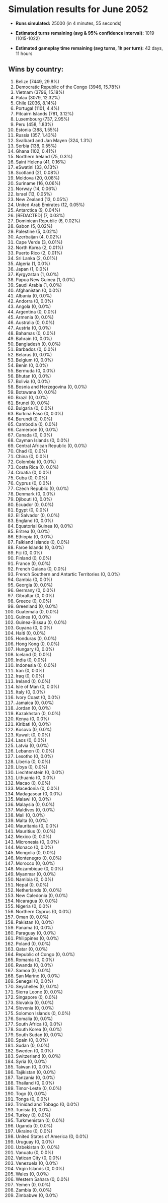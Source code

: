 # Simulation results for June 2052

* **Runs simulated:** 25000 (in 4 minutes, 55 seconds)

* **Estimated turns remaining (avg & 95% confidence interval):** 1019 (1015-1022)

* **Estimated gameplay time remaining (avg turns, 1h per turn):** 42 days, 11 hours

## Wins by country:
1. Belize (7449, 29.8%)
2. Democratic Republic of the Congo (3946, 15.78%)
3. Vietnam (3796, 15.18%)
4. Palau (3079, 12.32%)
5. Chile (2036, 8.14%)
6. Portugal (1101, 4.4%)
7. Pitcairn Islands (781, 3.12%)
8. Luxembourg (737, 2.95%)
9. Peru (458, 1.83%)
10. Estonia (388, 1.55%)
11. Russia (357, 1.43%)
12. Svalbard and Jan Mayen (324, 1.3%)
13. Serbia (138, 0.55%)
14. Ghana (102, 0.41%)
15. Northern Ireland (75, 0.3%)
16. Saint Helena (41, 0.16%)
17. eSwatini (33, 0.13%)
18. Scotland (21, 0.08%)
19. Moldova (20, 0.08%)
20. Suriname (16, 0.06%)
21. Norway (14, 0.06%)
22. Israel (13, 0.05%)
23. New Zealand (13, 0.05%)
24. United Arab Emirates (12, 0.05%)
25. Antarctica (9, 0.04%)
26. [REDACTED] (7, 0.03%)
27. Dominican Republic (6, 0.02%)
28. Gabon (5, 0.02%)
29. Palestine (5, 0.02%)
30. Azerbaijan (4, 0.02%)
31. Cape Verde (3, 0.01%)
32. North Korea (2, 0.01%)
33. Puerto Rico (2, 0.01%)
34. Sri Lanka (2, 0.01%)
35. Algeria (1, 0.0%)
36. Japan (1, 0.0%)
37. Kyrgyzstan (1, 0.0%)
38. Papua New Guinea (1, 0.0%)
39. Saudi Arabia (1, 0.0%)
40. Afghanistan (0, 0.0%)
41. Albania (0, 0.0%)
42. Andorra (0, 0.0%)
43. Angola (0, 0.0%)
44. Argentina (0, 0.0%)
45. Armenia (0, 0.0%)
46. Australia (0, 0.0%)
47. Austria (0, 0.0%)
48. Bahamas (0, 0.0%)
49. Bahrain (0, 0.0%)
50. Bangladesh (0, 0.0%)
51. Barbados (0, 0.0%)
52. Belarus (0, 0.0%)
53. Belgium (0, 0.0%)
54. Benin (0, 0.0%)
55. Bermuda (0, 0.0%)
56. Bhutan (0, 0.0%)
57. Bolivia (0, 0.0%)
58. Bosnia and Herzegovina (0, 0.0%)
59. Botswana (0, 0.0%)
60. Brazil (0, 0.0%)
61. Brunei (0, 0.0%)
62. Bulgaria (0, 0.0%)
63. Burkina Faso (0, 0.0%)
64. Burundi (0, 0.0%)
65. Cambodia (0, 0.0%)
66. Cameroon (0, 0.0%)
67. Canada (0, 0.0%)
68. Cayman Islands (0, 0.0%)
69. Central African Republic (0, 0.0%)
70. Chad (0, 0.0%)
71. China (0, 0.0%)
72. Colombia (0, 0.0%)
73. Costa Rica (0, 0.0%)
74. Croatia (0, 0.0%)
75. Cuba (0, 0.0%)
76. Cyprus (0, 0.0%)
77. Czech Republic (0, 0.0%)
78. Denmark (0, 0.0%)
79. Djibouti (0, 0.0%)
80. Ecuador (0, 0.0%)
81. Egypt (0, 0.0%)
82. El Salvador (0, 0.0%)
83. England (0, 0.0%)
84. Equatorial Guinea (0, 0.0%)
85. Eritrea (0, 0.0%)
86. Ethiopia (0, 0.0%)
87. Falkland Islands (0, 0.0%)
88. Faroe Islands (0, 0.0%)
89. Fiji (0, 0.0%)
90. Finland (0, 0.0%)
91. France (0, 0.0%)
92. French Guiana (0, 0.0%)
93. French Southern and Antartic Territories (0, 0.0%)
94. Gambia (0, 0.0%)
95. Georgia (0, 0.0%)
96. Germany (0, 0.0%)
97. Gibraltar (0, 0.0%)
98. Greece (0, 0.0%)
99. Greenland (0, 0.0%)
100. Guatemala (0, 0.0%)
101. Guinea (0, 0.0%)
102. Guinea-Bissau (0, 0.0%)
103. Guyana (0, 0.0%)
104. Haiti (0, 0.0%)
105. Honduras (0, 0.0%)
106. Hong Kong (0, 0.0%)
107. Hungary (0, 0.0%)
108. Iceland (0, 0.0%)
109. India (0, 0.0%)
110. Indonesia (0, 0.0%)
111. Iran (0, 0.0%)
112. Iraq (0, 0.0%)
113. Ireland (0, 0.0%)
114. Isle of Man (0, 0.0%)
115. Italy (0, 0.0%)
116. Ivory Coast (0, 0.0%)
117. Jamaica (0, 0.0%)
118. Jordan (0, 0.0%)
119. Kazakhstan (0, 0.0%)
120. Kenya (0, 0.0%)
121. Kiribati (0, 0.0%)
122. Kosovo (0, 0.0%)
123. Kuwait (0, 0.0%)
124. Laos (0, 0.0%)
125. Latvia (0, 0.0%)
126. Lebanon (0, 0.0%)
127. Lesotho (0, 0.0%)
128. Liberia (0, 0.0%)
129. Libya (0, 0.0%)
130. Liechtenstein (0, 0.0%)
131. Lithuania (0, 0.0%)
132. Macao (0, 0.0%)
133. Macedonia (0, 0.0%)
134. Madagascar (0, 0.0%)
135. Malawi (0, 0.0%)
136. Malaysia (0, 0.0%)
137. Maldives (0, 0.0%)
138. Mali (0, 0.0%)
139. Malta (0, 0.0%)
140. Mauritania (0, 0.0%)
141. Mauritius (0, 0.0%)
142. Mexico (0, 0.0%)
143. Micronesia (0, 0.0%)
144. Monaco (0, 0.0%)
145. Mongolia (0, 0.0%)
146. Montenegro (0, 0.0%)
147. Morocco (0, 0.0%)
148. Mozambique (0, 0.0%)
149. Myanmar (0, 0.0%)
150. Namibia (0, 0.0%)
151. Nepal (0, 0.0%)
152. Netherlands (0, 0.0%)
153. New Caledonia (0, 0.0%)
154. Nicaragua (0, 0.0%)
155. Nigeria (0, 0.0%)
156. Northern Cyprus (0, 0.0%)
157. Oman (0, 0.0%)
158. Pakistan (0, 0.0%)
159. Panama (0, 0.0%)
160. Paraguay (0, 0.0%)
161. Philippines (0, 0.0%)
162. Poland (0, 0.0%)
163. Qatar (0, 0.0%)
164. Republic of Congo (0, 0.0%)
165. Romania (0, 0.0%)
166. Rwanda (0, 0.0%)
167. Samoa (0, 0.0%)
168. San Marino (0, 0.0%)
169. Senegal (0, 0.0%)
170. Seychelles (0, 0.0%)
171. Sierra Leone (0, 0.0%)
172. Singapore (0, 0.0%)
173. Slovakia (0, 0.0%)
174. Slovenia (0, 0.0%)
175. Solomon Islands (0, 0.0%)
176. Somalia (0, 0.0%)
177. South Africa (0, 0.0%)
178. South Korea (0, 0.0%)
179. South Sudan (0, 0.0%)
180. Spain (0, 0.0%)
181. Sudan (0, 0.0%)
182. Sweden (0, 0.0%)
183. Switzerland (0, 0.0%)
184. Syria (0, 0.0%)
185. Taiwan (0, 0.0%)
186. Tajikistan (0, 0.0%)
187. Tanzania (0, 0.0%)
188. Thailand (0, 0.0%)
189. Timor-Leste (0, 0.0%)
190. Togo (0, 0.0%)
191. Tonga (0, 0.0%)
192. Trinidad and Tobago (0, 0.0%)
193. Tunisia (0, 0.0%)
194. Turkey (0, 0.0%)
195. Turkmenistan (0, 0.0%)
196. Uganda (0, 0.0%)
197. Ukraine (0, 0.0%)
198. United States of America (0, 0.0%)
199. Uruguay (0, 0.0%)
200. Uzbekistan (0, 0.0%)
201. Vanuatu (0, 0.0%)
202. Vatican City (0, 0.0%)
203. Venezuela (0, 0.0%)
204. Virgin Islands (0, 0.0%)
205. Wales (0, 0.0%)
206. Western Sahara (0, 0.0%)
207. Yemen (0, 0.0%)
208. Zambia (0, 0.0%)
209. Zimbabwe (0, 0.0%)
